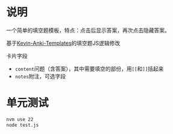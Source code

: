 # 说明

一个简单的填空题模板，特点：点击后显示答案，再次点击隐藏答案。

基于[Kevin-Anki-Templates](https://github.com/kevin2li/Kevin-Anki-Templates)的填空题JS逻辑修改

卡片字段

- `content`问题（含答案），其中需要填空的部份，用`[[`和`]]`括起来
- `notes`附注，可选字段

# 单元测试

```bash
nvm use 22
node test.js
```
